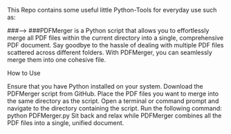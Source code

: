 This Repo contains some useful little Python-Tools for everyday use such as:

###--> ###PDFMerger is a Python script that allows you to effortlessly merge all PDF files within the current directory into a single, comprehensive PDF document. Say goodbye to the hassle of dealing with multiple PDF files scattered across different folders. With PDFMerger, you can seamlessly merge them into one cohesive file.

How to Use

Ensure that you have Python installed on your system.
Download the PDFMerger script from GitHub.
Place the PDF files you want to merge into the same directory as the script.
Open a terminal or command prompt and navigate to the directory containing the script.
Run the following command: python PDFMerger.py
Sit back and relax while PDFMerger combines all the PDF files into a single, unified document.
